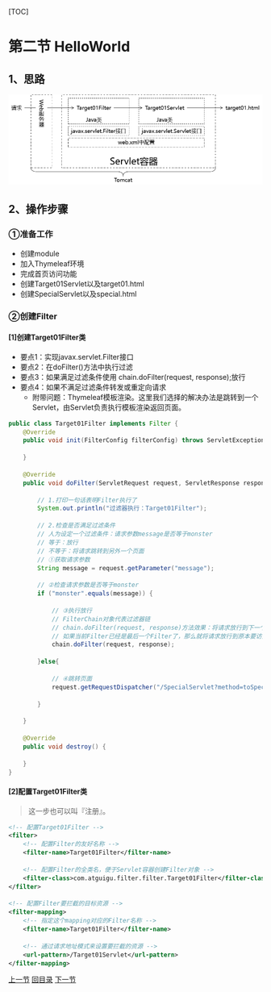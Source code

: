 [TOC]

# 第二节 HelloWorld

## 1、思路

![images](images/img003.png)

## 2、操作步骤

### ①准备工作

- 创建module
- 加入Thymeleaf环境
- 完成首页访问功能
- 创建Target01Servlet以及target01.html
- 创建SpecialServlet以及special.html

### ②创建Filter

#### [1]创建Target01Filter类

- 要点1：实现javax.servlet.Filter接口
- 要点2：在doFilter()方法中执行过滤
- 要点3：如果满足过滤条件使用 chain.doFilter(request, response);放行
- 要点4：如果不满足过滤条件转发或重定向请求
  - 附带问题：Thymeleaf模板渲染。这里我们选择的解决办法是跳转到一个Servlet，由Servlet负责执行模板渲染返回页面。

```java
public class Target01Filter implements Filter {
    @Override
    public void init(FilterConfig filterConfig) throws ServletException {

    }

    @Override
    public void doFilter(ServletRequest request, ServletResponse response, FilterChain chain) throws IOException, ServletException {

        // 1.打印一句话表明Filter执行了
        System.out.println("过滤器执行：Target01Filter");

        // 2.检查是否满足过滤条件
        // 人为设定一个过滤条件：请求参数message是否等于monster
        // 等于：放行
        // 不等于：将请求跳转到另外一个页面
        // ①获取请求参数
        String message = request.getParameter("message");

        // ②检查请求参数是否等于monster
        if ("monster".equals(message)) {

            // ③执行放行
            // FilterChain对象代表过滤器链
            // chain.doFilter(request, response)方法效果：将请求放行到下一个Filter，
            // 如果当前Filter已经是最后一个Filter了，那么就将请求放行到原本要访问的目标资源
            chain.doFilter(request, response);

        }else{

            // ④跳转页面
            request.getRequestDispatcher("/SpecialServlet?method=toSpecialPage").forward(request, response);

        }

    }

    @Override
    public void destroy() {

    }
}
```

#### [2]配置Target01Filter类

>  这一步也可以叫『注册』。

```xml
<!-- 配置Target01Filter -->
<filter>
    <!-- 配置Filter的友好名称 -->
    <filter-name>Target01Filter</filter-name>

    <!-- 配置Filter的全类名，便于Servlet容器创建Filter对象 -->
    <filter-class>com.atguigu.filter.filter.Target01Filter</filter-class>
</filter>

<!-- 配置Filter要拦截的目标资源 -->
<filter-mapping>
    <!-- 指定这个mapping对应的Filter名称 -->
    <filter-name>Target01Filter</filter-name>

    <!-- 通过请求地址模式来设置要拦截的资源 -->
    <url-pattern>/Target01Servlet</url-pattern>
</filter-mapping>
```



[上一节](verse01.html) [回目录](index.html) [下一节](verse03.html)